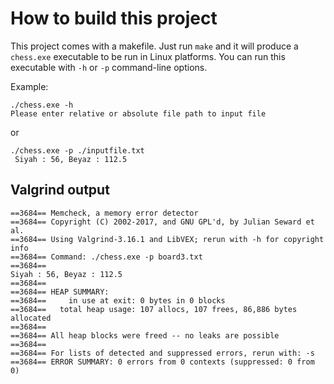 # How to build this project

This project comes with a makefile. Just run `make` and it will produce a `chess.exe` executable to be run in Linux platforms. You can run this executable with `-h` or `-p` command-line options. 

Example:

    ./chess.exe -h
    Please enter relative or absolute file path to input file
    
or

    ./chess.exe -p ./inputfile.txt
     Siyah : 56, Beyaz : 112.5

## Valgrind output 

    ==3684== Memcheck, a memory error detector
    ==3684== Copyright (C) 2002-2017, and GNU GPL'd, by Julian Seward et al.
    ==3684== Using Valgrind-3.16.1 and LibVEX; rerun with -h for copyright info
    ==3684== Command: ./chess.exe -p board3.txt
    ==3684== 
    Siyah : 56, Beyaz : 112.5
    ==3684== 
    ==3684== HEAP SUMMARY:
    ==3684==     in use at exit: 0 bytes in 0 blocks
    ==3684==   total heap usage: 107 allocs, 107 frees, 86,886 bytes allocated
    ==3684== 
    ==3684== All heap blocks were freed -- no leaks are possible
    ==3684== 
    ==3684== For lists of detected and suppressed errors, rerun with: -s
    ==3684== ERROR SUMMARY: 0 errors from 0 contexts (suppressed: 0 from 0)
